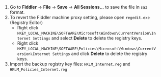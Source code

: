 1. Go to **Fiddler** -> **File** -> **Save** -> **All Sessions...** to save the file in `saz` format.
2. To revert the Fiddler machine proxy setting, please open `regedit.exe` (Registry Editor)
    - Right click `HKEY_LOCAL_MACHINE\SOFTWARE\Microsoft\Windows\CurrentVersion\Internet Settings` and select **Delete** to delete the registry keys.
    - Right click `HKEY_LOCAL_MACHINE\SOFTWARE\Policies\Microsoft\Windows\CurrentVersion\Internet Settings` and click **Delete** to delete the registry keys.
3. Import the backup registry key files: `HKLM_Internet.reg` and `HKLM_Policies_Internet.reg`
